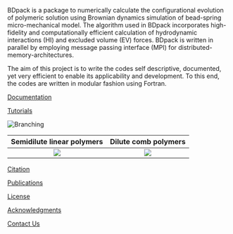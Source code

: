 BDpack is a package to numerically calculate the configurational evolution of polymeric solution using Brownian dynamics simulation of bead-spring micro-mechanical model. The algorithm used in BDpack incorporates high-fidelity and computationally efficient calculation of hydrodynamic interactions (HI) and excluded volume (EV) forces. BDpack is written in parallel by employing message passing interface (MPI) for distributed-memory-architectures.

The aim of this project is to write the codes self descriptive, documented, yet very efficient to enable its applicability and development. To this end, the codes are written in modular fashion using Fortran.


[Documentation](https://github.com/amir-saadat/BDpack/wiki/Documentation)

[Tutorials](https://github.com/amir-saadat/BDpack/wiki/Tutorials) 


<img src="https://github.com/amir-saadat/BDpack/blob/master/projects/semidilute_linear/semidilute.png" alt="Branching">

Semidilute linear polymers |  Dilute comb polymers
:-------------------------:|:-------------------------:
![](https://github.com/amir-saadat/BDpack/blob/master/projects/semidilute_linear/semidilute.png)  |  ![](https://github.com/amir-saadat/BDpack/blob/master/projects/dilute_comb/comb.png)

[Citation](https://github.com/amir-saadat/BDpack/wiki/Citation)

[Publications](https://github.com/amir-saadat/BDpack/wiki/Publications)

[License](https://github.com/amir-saadat/BDpack/wiki/License)

[Acknowledgments](https://github.com/amir-saadat/BDpack/wiki/Acknowledgments)

[Contact Us](https://github.com/amir-saadat/BDpack/wiki/Contact-Us)
